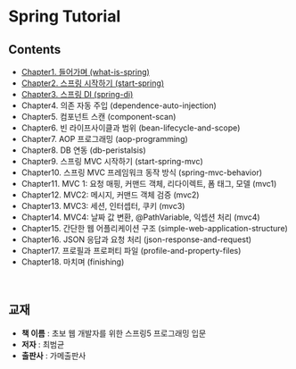 # Spring Tutorial

## Contents

* [Chapter1. 들어가며 (what-is-spring)](https://github.com/LeeSM0518/spring-tutorial/tree/master/what-is-spring)
* [Chapter2. 스프링 시작하기 (start-spring)](https://github.com/LeeSM0518/spring-tutorial/tree/master/start-spring)
* [Chapter3. 스프링 DI (spring-di)](https://github.com/LeeSM0518/spring-tutorial/tree/master/spring-di)
* Chapter4. 의존 자동 주입 (dependence-auto-injection)
* Chapter5. 컴포넌트 스캔 (component-scan)
* Chapter6. 빈 라이프사이클과 범위 (bean-lifecycle-and-scope)
* Chapter7. AOP 프로그래밍 (aop-programming)
* Chapter8. DB 연동 (db-peristalsis)
* Chapter9. 스프링 MVC 시작하기 (start-spring-mvc)
* Chapter10. 스프링 MVC 프레임워크 동작 방식 (spring-mvc-behavior)
* Chapter11. MVC 1: 요청 매핑, 커맨드 객체, 리다이렉트, 폼 태그, 모델 (mvc1)
* Chapter12. MVC2: 메시지, 커맨드 객체 검증 (mvc2)
* Chapter13. MVC3: 세션, 인터셉터, 쿠키 (mvc3)
* Chapter14. MVC4: 날짜 값 변환, @PathVariable, 익셉션 처리 (mvc4)
* Chapter15. 간단한 웹 어플리케이션 구조 (simple-web-application-structure)
* Chapter16. JSON 응답과 요청 처리 (json-response-and-request)
* Chapter17. 프로필과 프로퍼티 파일 (profile-and-property-files)
* Chapter18. 마치며 (finishing)

<br>

## 교재

* **책 이름** : 초보 웹 개발자를 위한 스프링5 프로그래밍 입문
* **저자** : 최범균
* **출판사** : 가메출판사